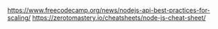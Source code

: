https://www.freecodecamp.org/news/nodejs-api-best-practices-for-scaling/
https://zerotomastery.io/cheatsheets/node-js-cheat-sheet/